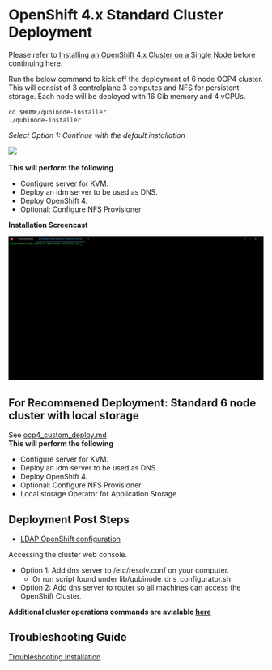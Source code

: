 # OpenShift 4.x Standard Cluster Deployment

Please refer to [Installing an OpenShift 4.x Cluster on a Single Node](openshift4_installation_steps.md) before continuing here.

Run the below command to kick off the deployment of 6 node OCP4 cluster.
This will consist of 3 controlplane 3 computes and NFS for persistent storage.
Each node will be deployed with 16 Gib memory and 4 vCPUs.

```shell=
cd $HOME/qubinode-installer
./qubinode-installer
```

*Select Option 1: Continue with the default installation*

![](https://i.imgur.com/LS8p6j1.png)

**This will perform the following**
* Configure server for KVM.
* Deploy an idm server to be used as DNS.
* Deploy OpenShift 4.
* Optional: Configure NFS Provisioner


**Installation Screencast**

![Qubinode-installer-option-1](../img/qubinode-installer-option-1.gif)

##  For Recommened Deployment: Standard 6 node cluster with local storage
See [ocp4_custom_deploy.md](ocp4_custom_deploy.md)  
**This will perform the following**
* Configure server for KVM.
* Deploy an idm server to be used as DNS.
* Deploy OpenShift 4.
* Optional: Configure NFS Provisioner
* Local storage Operator for Application Storage 

## Deployment Post Steps
* [LDAP OpenShift configuration](openshift_ldap_config.md)

Accessing the cluster web console.

* Option 1: Add dns server to /etc/resolv.conf on your computer.
  - Or run script found under lib/qubinode_dns_configurator.sh
* Option 2: Add dns server to router so all machines can access the OpenShift Cluster.

**Additional cluster operations commands are avialable [here](ocp4_cluster_ops.md)**  

## Troubleshooting Guide
[Troubleshooting installation](troubleshooting-monitoring.md)
